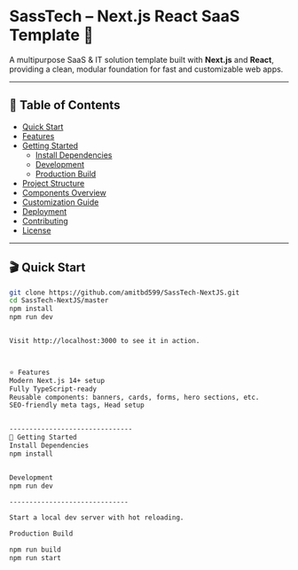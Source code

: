 # SassTech – Next.js React SaaS Template 🚀

A multipurpose SaaS & IT solution template built with **Next.js** and **React**, providing a clean, modular foundation for fast and customizable web apps.

---

## 🔁 Table of Contents

- [Quick Start](#quick-start)
- [Features](#features)
- [Getting Started](#getting-started)
  - [Install Dependencies](#install-dependencies)
  - [Development](#development)
  - [Production Build](#production-build)
- [Project Structure](#project-structure)
- [Components Overview](#components-overview)
- [Customization Guide](#customization-guide)
- [Deployment](#deployment)
- [Contributing](#contributing)
- [License](#license)

---

## 🎬 Quick Start

```bash
git clone https://github.com/amitbd599/SassTech-NextJS.git
cd SassTech-NextJS/master
npm install
npm run dev


Visit http://localhost:3000 to see it in action.



⭐ Features
Modern Next.js 14+ setup
Fully TypeScript-ready
Reusable components: banners, cards, forms, hero sections, etc.
SEO-friendly meta tags, Head setup


-------------------------------
🧰 Getting Started
Install Dependencies
npm install


Development
npm run dev

------------------------------

Start a local dev server with hot reloading.

Production Build

npm run build
npm run start
```
